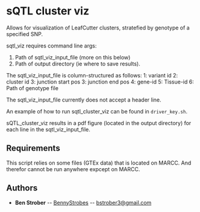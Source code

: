 # sQTL cluster viz

Allows for visualization of LeafCutter clusters, stratefied by genotype of a specified SNP.

sqtl_viz requires command line args:
1. Path of sqtl_viz_input_file (more on this below)
2. Path of output directory (ie where to save results).

The sqtl_viz_input_file is column-structured as follows:
1: variant id
2: cluster id
3: junction start pos
3: junction end pos
4: gene-id
5: Tissue-id
6: Path of genotype file

The sqtl_viz_input_file currently does not accept a header line.

An example of how to run sqtl_cluster_viz can be found in `driver_key.sh`.

sQTL_cluster_viz results in a pdf figure (located in the output directory) for each line in the sqtl_viz_input_file.


## Requirements
This script relies on some files (GTEx data) that is located on MARCC. And therefor cannot be run anywhere expcept on MARCC.


## Authors

* **Ben Strober** -- [BennyStrobes](https://github.com/BennyStrobes) -- bstrober3@gmail.com
